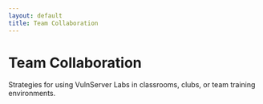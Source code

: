 ```yaml
---
layout: default
title: Team Collaboration
---
```


# Team Collaboration

Strategies for using VulnServer Labs in classrooms, clubs, or team training environments.
